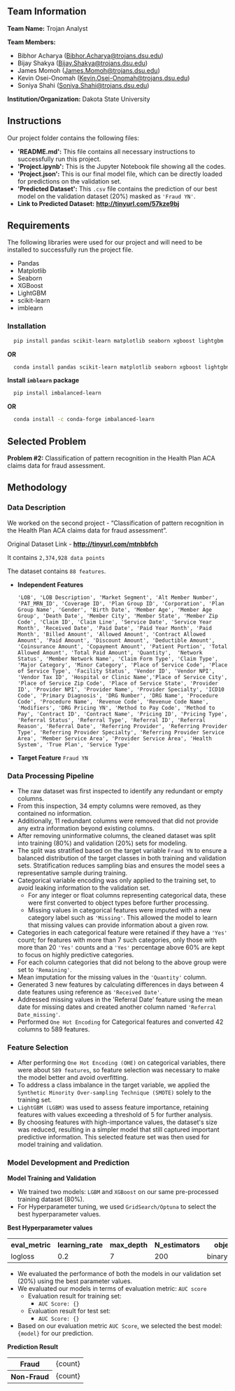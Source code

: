 ## Team Information

**Team Name:** Trojan Analyst 

**Team Members:**

- Bibhor Acharya (Bibhor.Acharya@trojans.dsu.edu)
- Bijay Shakya (Bijay.Shakya@trojans.dsu.edu)
- James Momoh (James.Momoh@trojans.dsu.edu)
- Kevin Osei-Onomah (Kevin.Osei-Onomah@trojans.dsu.edu)
- Soniya Shahi (Soniya.Shahi@trojans.dsu.edu)

**Institution/Organization:** Dakota State University

## Instructions

Our project folder contains the following files:
- **'README.md':** 	This file contains all necessary instructions to successfully run this project.
- **'Project.ipynb':** 	This is the Jupyter Notebook file showing all the codes.
- **'Project.json':** This is our final model file, which can be directly loaded for predictions on the validation set.
- **'Predicted Dataset':** This `.csv` file contains the prediction of our best model on the validation dataset (20%) masked as `'Fraud YN'`.
- **Link to Predicted Dataset:** 	__http://tinyurl.com/57kze9bj__ 

## Requirements

The following libraries were used for our project and will need to be installed to successfully run the project file.

- Pandas
- Matplotlib
- Seaborn
- XGBoost
- LightGBM
- scikit-learn
- imblearn

### Installation

```bash
  pip install pandas scikit-learn matplotlib seaborn xgboost lightgbm
```
**OR**
```bash
  conda install pandas scikit-learn matplotlib seaborn xgboost lightgbm
```
**Install `imblearn` package**

```bash
  pip install imbalanced-learn
```
**OR**
``` bash
  conda install -c conda-forge imbalanced-learn
```
## Selected Problem
**Problem #2:** Classification of pattern recognition in the Health Plan ACA claims data for fraud assessment.

## Methodology

### Data Description

We worked on the second project -  “Classification of pattern recognition in the Health Plan ACA claims data for fraud assessment”.  

Original Dataset Link - __http://tinyurl.com/mtnbbfch__ 

It contains `2,374,928 data points`

The dataset contains `88 features`.

- **Independent Features**
  
  `'LOB', 'LOB Description', 'Market Segment', 'Alt Member Number',
  'PAT_MRN_ID', 'Coverage ID', 'Plan Group ID', 'Corporation',
  'Plan Group Name', 'Gender', 'Birth Date', 'Member Age',
  'Member Age Group', 'Death Date', 'Member City', 'Member State',
  'Member Zip Code', 'Claim ID', 'Claim Line', 'Service Date',
  'Service Year Month', 'Received Date', 'Paid Date', 'Paid Year Month', 'Paid Month', 'Billed Amount', 'Allowed Amount', 'Contract Allowed Amount', 'Paid Amount', 'Discount Amount', 'Deductible Amount', 'Coinsurance Amount', 'Copayment Amount', 'Patient Portion', 'Total Allowed Amount', 'Total Paid Amount', 'Quantity', 
  'Network Status', 'Member Network Name', 'Claim Form Type', 'Claim Type', 
  'Major Category', 'Minor Category', 'Place of Service Code', 'Place of Service Type', 'Facility Status', 'Vendor ID', 'Vendor NPI', 'Vendor Tax ID', 'Hospital or Clinic Name','Place of Service City', 'Place of Service Zip Code', 'Place of Service State', 'Provider ID', 'Provider NPI', 'Provider Name', 'Provider Specialty', 'ICD10 Code', 'Primary Diagnosis', 'DRG Number', 'DRG Name', 'Procedure Code', 'Procedure Name', 'Revenue Code', 'Revenue Code Name', 'Modifiers', 'DRG Pricing YN', 'Method to Pay Code', 'Method to Pay', 'Contract ID', 'Contract Name', 'Pricing ID', 'Pricing Type', 'Referral Status', 'Referral Type', 'Referral ID', 'Referral Reason', 'Referral Date', 'Referring Provider', 'Referring Provider Type', 'Referring Provider Specialty', 'Referring Provider Service Area', 'Member Service Area', 'Provider Service Area', 'Health System', 'True Plan', 'Service Type'`
    
- **Target Feature**
`Fraud YN`

### Data Processing Pipeline

- The raw dataset was first inspected to identify any redundant or empty columns.
- From this inspection, 34 empty columns were removed, as they contained no information.
- Additionally, 11 redundant columns were removed that did not provide any extra information beyond existing columns.
- After removing uninformative columns, the cleaned dataset was split into training (80%) and validation (20%) sets for modeling.
- The split was stratified based on the target variable `Fraud YN` to ensure a balanced distribution of the target classes in both training and validation sets. Stratification reduces sampling bias and ensures the model sees a representative sample during training.
- Categorical variable encoding was only applied to the training set, to avoid leaking information to the validation set.
  - For any integer or float columns representing categorical data, these were first converted to object types before further processing.
  - Missing values in categorical features were imputed with a new category label such as `'Missing'`. This allowed the model to learn that missing values   can provide information about a given row.
- Categories in each categorical feature were retained if they have a `'Yes'` count; for features with more than 7 such categories, only those with more than 20 `'Yes'` counts and a `'Yes'` percentage above 60% are kept to focus on highly predictive categories.
- For each column categories that did not belong to the above group were set to `'Remaining'`.
- Mean imputation for the missing values in the `'Quantity'` column.
- Generated 3 new features by calculating differences in days between 4 date features using reference as `'Received Date'`.
- Addressed missing values in the 'Referral Date' feature using the mean date for missing dates and created another column named `'Referral Date_missing'`.
 - Performed `One Hot Encoding` for Categorical features and converted 42 columns to 589 features. 

### Feature Selection

- After performing `One Hot Encoding (OHE)` on categorical variables, there were about `589 features`, so feature selection was necessary to make the model better and avoid overfitting.
- To address a class imbalance in the target variable, we applied the `Synthetic Minority Over-sampling Technique (SMOTE)` solely to the training set.
- `LightGBM (LGBM)` was used to assess feature importance, retaining features with values exceeding a threshold of 5 for further analysis.
- By choosing features with high-importance values, the dataset's size was reduced, resulting in a simpler model that still captured important predictive information. This selected feature set was then used for model training and validation.

### Model Development  and Prediction

**Model Training and Validation**

- We trained two models: `LGBM` and `XGBoost` on our same pre-processed training dataset (80%). 
- For Hyperparameter tuning, we used `GridSearch/Optuna` to select the best hyperparameter values.

**Best Hyperparameter values**

<table>
  <tr>
    <th>eval_metric</th>
    <th>learning_rate</th>
    <th>max_depth</th>
    <th>N_estimators</th>
    <th>objective</th>
  </tr>

<tr>
    <td>logloss</td>
    <td>0.2</td>
    <td>7</td>
    <td>200</td>
    <td>binary:logistic</td>
</tr>
</table>

- We evaluated the performance of both the models in our validation set (20%) using the best parameter values.
- We evaluated our models in terms of evaluation metric: `AUC score`
    - Evaluation result for training set: 
        - `AUC Score: {}`
    - Evaluation result for test set: 
        - `AUC Score: {}`
- Based on our evaluation metric `AUC Score`, we selected the best model: `{model}` for our prediction.

**Prediction Result**

<table>
  <tr>
    <th> Fraud </th>
    <td>{count}</td>
  </tr>
  <tr>
    <th> Non-Fraud </th>
    <td>{count}</td>
  </tr>
</table>
